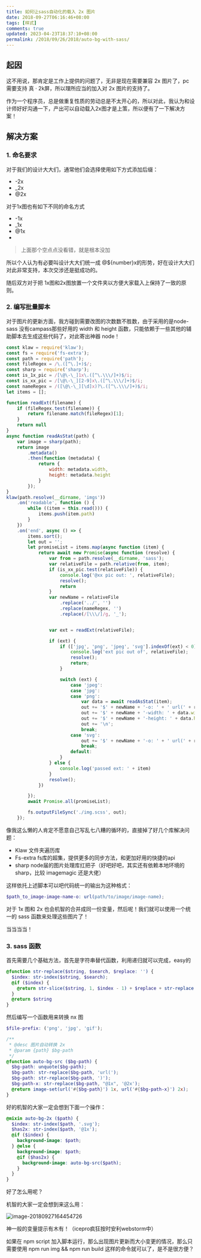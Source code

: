 ```yaml
---
title: 如何让sass自动化的载入 2x 图片
date: 2018-09-27T06:16:46+08:00
tags: [样式]
comments: true
updated: 2023-04-23T18:37:10+08:00
permalink: /2018/09/26/2018/auto-bg-with-sass/
---
```




## 起因



这不用说，那肯定是工作上提供的问题了，无非是现在需要兼容 2x 图片了，pc 需要支持 真 · 2k屏，所以理所应当的加入对 2x 图片的支持了。



作为一个程序员，总是做重复性质的劳动总是不太开心的，所以对此，我认为和设计师好好沟通一下，产出可以自动载入2x图才是上策，所以便有了一下解决方案！



<!-- more -->

## 解决方案



### 1. 命名要求



对于我们的设计大大们，通常他们会选择使用如下方式添加后缀：



- -2x
- _2x
- @2x



对于1x图也有如下不同的命名方式



- -1x
- _1x
- @1x
- 



> 上面那个空点点没看错，就是根本没加



所以个人认为有必要叫设计大大们统一成 @${number}x的形势，好在设计大大们对此非常支持，本次交涉还是挺成功的。



随后双方对于把 1x图和2x图放置一个文件夹以方便大家载入上保持了一致的原则。



### 2. 编写批量脚本



对于图片的更新方面，我方碰到需要改图的次数数不胜数，由于采用的是node-sass 没有campass那些好用的 width 和 height 函数，只能依赖于一些其他的辅助脚本去生成这些代码了，对此寄出神器 node！



```js
const klaw = require('klaw');
const fs = require('fs-extra');
const path = require('path');
const fileRegex = /\.([^\.]+)$/;
const sharp = require('sharp');
const is_1x_pic = /[\@\-\_]1x\.([^\.\\\/]+)$/i;
const is_xx_pic = /[\@\-\_][2-9]x\.([^\.\\\/]+)$/i;
const nameRegex = /([\@\-\_][\d]x)?\.([^\.\\\/]+)$/i;
let items = [];

function readExt(filename) {
    if (fileRegex.test(filename)) {
        return filename.match(fileRegex)[1];
    }
    return null
}
async function readAsStat(path) {
    var image = sharp(path);
    return image
        .metadata()
        .then(function (metadata) {
            return {
                width: metadata.width,
                height: metadata.height
            }
        });
}
klaw(path.resolve(__dirname, 'imgs'))
    .on('readable', function () {
        while ((item = this.read())) {
            items.push(item.path)
        }
    })
    .on('end', async () => {
        items.sort();
        let out = '';
        let promiseList = items.map(async function (item) {
            return await new Promise(async function (resolve) {
                var from = path.resolve(__dirname, 'sass');
                var relativeFile = path.relative(from, item);
                if (is_xx_pic.test(relativeFile)) {
                    console.log('@xx pic out: ', relativeFile);
                    resolve();
                    return
                }
                var newName = relativeFile
                    .replace('../', '')
                    .replace(nameRegex, '')
                    .replace(/[\\\/]/g, '_');


                var ext = readExt(relativeFile);

                if (ext) {
                    if (['jpg', 'png', 'jpeg', 'svg'].indexOf(ext) < 0) {
                        console.log('ext pic out of', relativeFile);
                        resolve();
                        return;
                    }

                    switch (ext) {
                        case 'jpeg':
                        case 'jpg':
                        case 'png':
                            var data = await readAsStat(item);
                            out += '$' + newName + '-o: ' + ' url(' + relativeFile + ');\n';
                            out += '$' + newName + '-width: ' + data.width + 'px;\n'
                            out += '$' + newName + '-height: ' + data.height + 'px;\n'
                            out += '\n';
                            break;
                        case 'svg':
                            out += '$' + newName + '-o: ' + ' url(' + relativeFile + ');\n';
                            break;
                        default:
                    }
                } else {
                    console.log('passed ext: ' + item)
                }
                resolve();
            })

        });
        await Promise.all(promiseList);

        fs.outputFileSync('./img.scss', out);
    });
```



像我这么懒的人肯定不愿意自己写乱七八糟的循环的，直接掉了好几个库解决问题：



- Klaw 文件夹遍历库
- Fs-extra fs库的超集，提供更多的同步方法，和更加好用的快捷的api
- sharp node届的图片处理库扛把子（好吧好吧，其实还有依赖本地环境的 sharp，比较 imagemagic 还是大佬）



这样依托上述脚本可以吧代码统一的输出为这种格式：



```scss
$path_to_image-image-name-o: url(path/to/image/image-name);
```



对于 1x 图和 2x 也会机智的合并成同一份变量，然后呢！我们就可以使用一个统一的 sass 函数来处理这些图片了！



当当当当！



### 3. sass 函数

首先需要几个基础方法，首先是字符串替代函数，利用递归就可以完成，easy的



```scss
@function str-replace($string, $search, $replace: '') {
  $index: str-index($string, $search);
  @if ($index) {
    @return str-slice($string, 1, $index - 1) + $replace + str-replace(str-slice($string, $index + str-length($search)), $search, $replace);
  }
  @return $string
}
```



然后编写一个函数用来转换 nx 图

```scss
$file-prefix: ('png', 'jpg', 'gif');

/**
 * @desc 图片自动转换 2x
 * @param {path} $bg-path
 */
@function auto-bg-src ($bg-path) {
  $bg-path: unquote($bg-path);
  $bg-path: str-replace($bg-path, 'url(');
  $bg-path: str-replace($bg-path, ')');
  $bg-path-x: str-replace($bg-path, "@1x", '@2x');
  @return image-set(url('#{$bg-path}') 1x, url('#{$bg-path-x}') 2x);
}
```



好的机智的大家一定会想到下面一个操作：

```scss
@mixin auto-bg-2x ($path) {
  $index: str-index($path, '.svg');
  $has2x: str-index($path, '@1x');
  @if ($index) {
    background-image: $path;
  } @else {
    background-image: $path;
    @if ($has2x) {
      background-image: auto-bg-src($path);
    }
  }
}
```



好了怎么用呢？



机智的大家一定会想到来这么用：



![image-20180927164454726](https://cdn.iceprosurface.com/upload/md/2018-09-27-084455.png)



神一般的变量提示有木有！（icepro疯狂按时安利webstorm中）



如果在 npm script 加入脚本运行，那么出现图片更新而大小变更的情况，那么只需要使用 npm run img && npm run build 这样的命令就可以了，是不是很方便？
